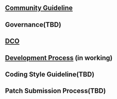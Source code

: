 ## [Community Guideline](https://github.com/Samsung/IoT.js/wiki/Community-Guidelines)
## Governance(TBD)
## [DCO](https://github.com/Samsung/IoT.js/wiki/IoT.js-Developer-Certificate-of-Origin)
## [Development Process](https://github.com/Samsung/IoT.js/wiki/Development-Process) (in working)
## Coding Style Guideline(TBD)
## Patch Submission Process(TBD)
